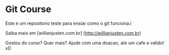 # Git Course

Este e um repositorio teste para ensiar como o git funciona.i

Saiba mais em [willianjusten.com.br] (http://willianjusten.com.br)

Gostou do curso? Quer mais? Ajude com uma doacao, ate um cafe e valido! xD
